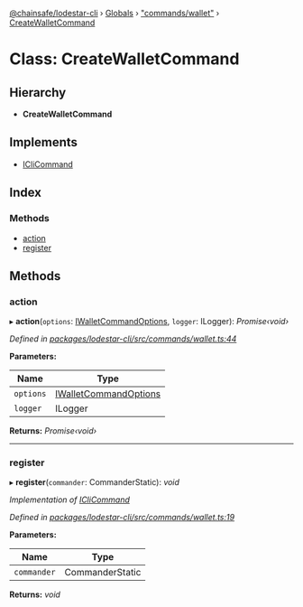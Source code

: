 [@chainsafe/lodestar-cli](../README.md) › [Globals](../globals.md) › ["commands/wallet"](../modules/_commands_wallet_.md) › [CreateWalletCommand](_commands_wallet_.createwalletcommand.md)

# Class: CreateWalletCommand

## Hierarchy

* **CreateWalletCommand**

## Implements

* [ICliCommand](../interfaces/_commands_interface_.iclicommand.md)

## Index

### Methods

* [action](_commands_wallet_.createwalletcommand.md#action)
* [register](_commands_wallet_.createwalletcommand.md#register)

## Methods

###  action

▸ **action**(`options`: [IWalletCommandOptions](../interfaces/_commands_wallet_.iwalletcommandoptions.md), `logger`: ILogger): *Promise‹void›*

*Defined in [packages/lodestar-cli/src/commands/wallet.ts:44](https://github.com/ChainSafe/lodestar/blob/14ce11e45/packages/lodestar-cli/src/commands/wallet.ts#L44)*

**Parameters:**

Name | Type |
------ | ------ |
`options` | [IWalletCommandOptions](../interfaces/_commands_wallet_.iwalletcommandoptions.md) |
`logger` | ILogger |

**Returns:** *Promise‹void›*

___

###  register

▸ **register**(`commander`: CommanderStatic): *void*

*Implementation of [ICliCommand](../interfaces/_commands_interface_.iclicommand.md)*

*Defined in [packages/lodestar-cli/src/commands/wallet.ts:19](https://github.com/ChainSafe/lodestar/blob/14ce11e45/packages/lodestar-cli/src/commands/wallet.ts#L19)*

**Parameters:**

Name | Type |
------ | ------ |
`commander` | CommanderStatic |

**Returns:** *void*

